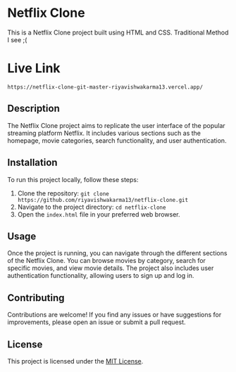 # Netflix Clone

This is a Netflix Clone project built using HTML and CSS. Traditional Method I see ;(

# Live Link

`https://netflix-clone-git-master-riyavishwakarma13.vercel.app/`

## Description

The Netflix Clone project aims to replicate the user interface of the popular streaming platform Netflix. It includes various sections such as the homepage, movie categories, search functionality, and user authentication.

## Installation

To run this project locally, follow these steps:

1. Clone the repository: `git clone https://github.com/riyavishwakarma13/netflix-clone.git`
2. Navigate to the project directory: `cd netflix-clone`
3. Open the `index.html` file in your preferred web browser.

## Usage

Once the project is running, you can navigate through the different sections of the Netflix Clone. You can browse movies by category, search for specific movies, and view movie details. The project also includes user authentication functionality, allowing users to sign up and log in.

## Contributing

Contributions are welcome! If you find any issues or have suggestions for improvements, please open an issue or submit a pull request.

## License

This project is licensed under the [MIT License](LICENSE).
